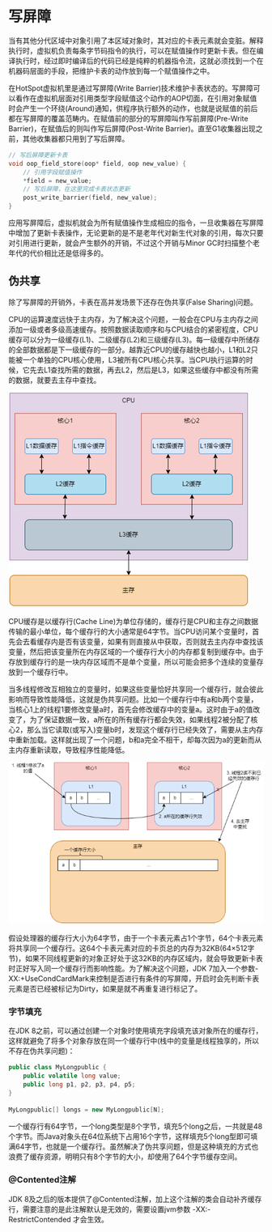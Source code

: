 # 写屏障

当有其他分代区域中对象引用了本区域对象时，其对应的卡表元素就会变脏。解释执行时，虚拟机负责每条字节码指令的执行，可以在赋值操作时更新卡表。但在编译执行时，经过即时编译后的代码已经是纯粹的机器指令流，这就必须找到一个在机器码层面的手段，把维护卡表的动作放到每一个赋值操作之中。

在HotSpot虚拟机里是通过写屏障(Write Barrier)技术维护卡表状态的。写屏障可以看作在虚拟机层面对引用类型字段赋值这个动作的AOP切面，在引用对象赋值时会产生一个环绕(Around)通知，供程序执行额外的动作，也就是说赋值的前后都在写屏障的覆盖范畴内。在赋值前的部分的写屏障叫作写前屏障(Pre-Write Barrier)，在赋值后的则叫作写后屏障(Post-Write Barrier)。直至G1收集器出现之前，其他收集器都只用到了写后屏障。

```c++
// 写后屏障更新卡表
void oop_field_store(oop* field, oop new_value) {
    // 引用字段赋值操作
    *field = new_value;
    // 写后屏障，在这里完成卡表状态更新
    post_write_barrier(field, new_value);
}
```

应用写屏障后，虚拟机就会为所有赋值操作生成相应的指令，一旦收集器在写屏障中增加了更新卡表操作，无论更新的是不是老年代对新生代对象的引用，每次只要对引用进行更新，就会产生额外的开销，不过这个开销与Minor GC时扫描整个老年代的代价相比还是低得多的。

## 伪共享

除了写屏障的开销外，卡表在高并发场景下还存在伪共享(False Sharing)问题。

CPU的运算速度远快于主内存，为了解决这个问题，一般会在CPU与主内存之间添加一级或者多级高速缓存。按照数据读取顺序和与CPU结合的紧密程度，CPU缓存可以分为一级缓存(L1)、二级缓存(L2)和三级缓存(L3)。每一级缓存中所储存的全部数据都是下一级缓存的一部分。越靠近CPU的缓存越快也越小，L1和L2只能被一个单独的CPU核心使用，L3被所有CPU核心共享。当CPU执行运算的时候，它先去L1查找所需的数据，再去L2，然后是L3，如果这些缓存中都没有所需的数据，就要去主存中查找。

![](../../img/cpu_cache.png)

CPU缓存是以缓存行(Cache Line)为单位存储的，缓存行是CPU和主存之间数据传输的最小单位，每个缓存行的大小通常是64字节。当CPU访问某个变量时，首先会去看缓存内是否有该变量，如果有则直接从中获取，否则就去主内存中查找该变量，然后把该变量所在内存区域的一个缓存行大小的内存都复制到缓存中。由于存放到缓存行的是一块内存区域而不是单个变量，所以可能会把多个连续的变量存放到一个缓存行中。

当多线程修改互相独立的变量时，如果这些变量恰好共享同一个缓存行，就会彼此影响而导致性能降低，这就是伪共享问题。比如一个缓存行中有a和b两个变量，当核心1上的线程1要修改变量a时，首先会修改缓存中的变量a。这时由于a的值改变了，为了保证数据一致，a所在的所有缓存行都会失效，如果线程2被分配了核心2，那么当它读取(或写入)变量b时，发现这个缓存行已经失效了，需要从主内存中重新加载。这样就出现了一个问题，b和a完全不相干，却每次因为a的更新而从主内存重新读取，导致程序性能降低。

![](../../img/fs.png)

假设处理器的缓存行大小为64字节，由于一个卡表元素占1个字节，64个卡表元素将共享同一个缓存行。这64个卡表元素对应的卡页总的内存为32KB(64×512字节)，如果不同线程更新的对象正好处于这32KB的内存区域内，就会导致更新卡表时正好写入同一个缓存行而影响性能。为了解决这个问题，JDK 7加入一个参数-XX:+UseCondCardMark来控制是否进行有条件的写屏障，开启时会先判断卡表元素是否已经被标记为Dirty，如果是就不再重复进行标记了。

### 字节填充

在JDK 8之前，可以通过创建一个对象时使用填充字段填充该对象所在的缓存行，这样就避免了将多个对象存放在同一个缓存行中(栈中的变量是线程独享的，所以不存在伪共享问题)：

```java
public class MyLongpublic {
    public volatile long value;
    public long p1, p2, p3, p4, p5;
}

MyLongpublic[] longs = new MyLongpublic[N];
```

一个缓存行有64字节，一个long类型是8个字节，填充5个long之后，一共就是48个字节。而Java对象头在64位系统下占用16个字节，这样填充5个long型即可填满64字节，也就是一个缓存行。虽然解决了伪共享问题，但是这种填充的方式也浪费了缓存资源，明明只有8个字节的大小，却使用了64个字节缓存空间。

### @Contented注解

JDK 8及之后的版本提供了@Contented注解，加上这个注解的类会自动补齐缓存行，需要注意的是此注解默认是无效的，需要设置jvm参数 -XX:-RestrictContended 才会生效。
